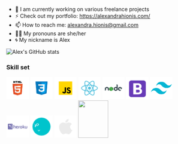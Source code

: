 <!-- ![gif ghost](https://media.giphy.com/media/lSJyfxxuewjTBJZW3L/giphy.gif) -->

- 🚀 I am currently working on various freelance projects
- ⚡️ Check out my portfolio: https://alexandrahionis.com/
- 📫 How to reach me: alexandra.hionis@gmail.com
- 🏳️‍🌈 My pronouns are she/her
- 🌀 My nickname is Alex

![Alex's GitHub stats](https://github-readme-stats.vercel.app/api?username=alexandra-hionis&theme=radical)

### Skill set

<img src="images/html.png" width="60px"/>
<img src="images/css.png" width="60px"/>
<img src="images/js.png" width="60px"/>
<img src="images/react.png" width="60px"/>
<img src="images/node.png" width="60px"/>
<img src="images/bootstrap.png" width="60px"/>
<img src="images/tailwind.png" width="60px"/>
<img src="images/heroku.png" width="60px"/>
<img src="images/canva.png" width="60px"/>
<img src="images/macos.png" width="60px"/>

<img src="https://media.giphy.com/media/lSJyfxxuewjTBJZW3L/giphy.gif" width="80px" height="100px"/>
